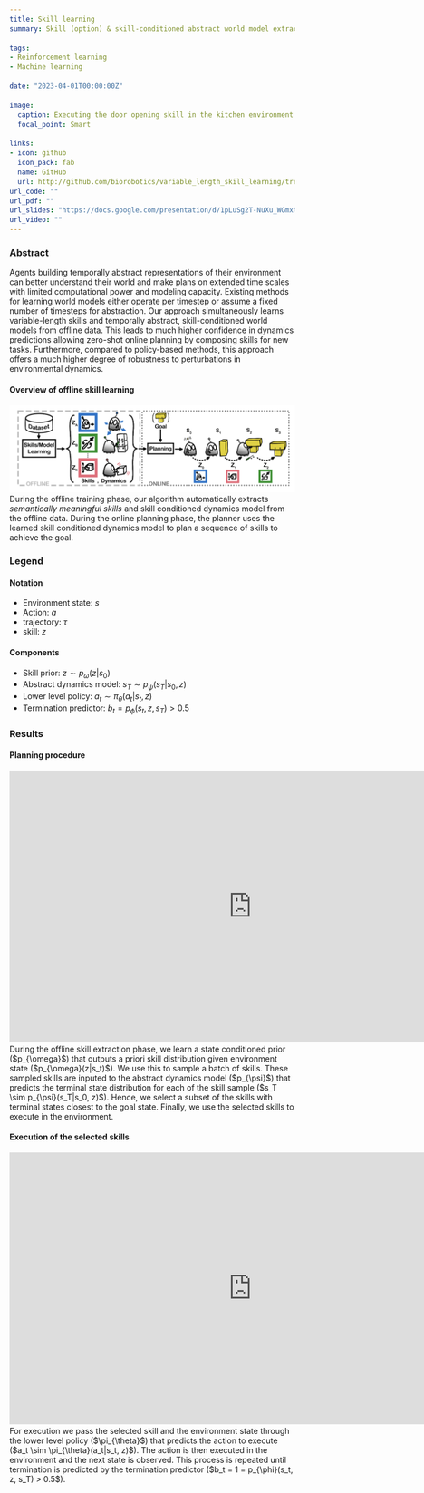```yaml
---
title: Skill learning
summary: Skill (option) & skill-conditioned abstract world model extraction from offline data.

tags:
- Reinforcement learning
- Machine learning

date: "2023-04-01T00:00:00Z"

image:
  caption: Executing the door opening skill in the kitchen environment
  focal_point: Smart

links:
- icon: github
  icon_pack: fab
  name: GitHub
  url: http://github.com/biorobotics/variable_length_skill_learning/tree/svlsm
url_code: ""
url_pdf: ""
url_slides: "https://docs.google.com/presentation/d/1pLuSg2T-NuXu_WGmxtZZu_95PMBfa0h9_XEtxzmyJ9g/edit?usp=sharing"
url_video: ""
---
```


### Abstract
Agents building temporally abstract representations of their environment can better understand their world and make plans on extended time scales with limited computational power and modeling capacity. Existing methods for learning world models either operate per timestep or assume a fixed number of timesteps for abstraction. Our approach simultaneously learns variable-length skills and temporally abstract, skill-conditioned world models from offline data. This leads to much higher confidence in dynamics predictions allowing zero-shot online planning by composing skills for new tasks. Furthermore, compared to policy-based methods, this approach offers a much higher degree of robustness to perturbations in environmental dynamics.

#### Overview of offline skill learning
![skill learning overview](./sketch.png)
During the offline training phase, our algorithm automatically extracts *semantically meaningful skills* and skill conditioned dynamics model from the offline data. During the online planning phase, the planner uses the learned skill conditioned dynamics model to plan a sequence of skills to achieve the goal.

### Legend
#### Notation
- Environment state: $s$
- Action: $a$
- trajectory: $\tau$
- skill: $z$
#### Components
- Skill prior: $z \sim p_{\omega}(z | s_0)$
- Abstract dynamics model: $s_T \sim p_{\psi}(s_T | s_0, z)$
- Lower level policy: $a_t \sim \pi_{\theta}(a_t | s_t, z)$
- Termination predictor: $b_t = p_{\phi}(s_t, z, s_T) > 0.5$

### Results
#### Planning procedure
<iframe width="854" height="480" src="https://www.youtube.com/embed/jgAlwWdpMzI" title="Maze2d planning" frameborder="0" allow="accelerometer; autoplay; clipboard-write; encrypted-media; gyroscope; picture-in-picture; web-share" allowfullscreen></iframe>
During the offline skill extraction phase, we learn a state conditioned prior ($p_{\omega}$) that outputs a priori skill distribution given environment state ($p_{\omega}(z|s_t)$). We use this to sample a batch of skills. These sampled skills are inputed to the abstract dynamics model ($p_{\psi}$) that predicts the terminal state distribution for each of the skill sample ($s_T \sim p_{\psi}(s_T|s_0, z)$). Hence, we select a subset of the skills with terminal states closest to the goal state. Finally, we use the selected skills to execute in the environment.

#### Execution of the selected skills
<iframe width="854" height="480" src="https://www.youtube.com/embed/NuXD62qTcoM" title="" frameborder="0" allow="accelerometer; autoplay; clipboard-write; encrypted-media; gyroscope; picture-in-picture; web-share" allowfullscreen></iframe>
For execution we pass the selected skill and the environment state through the lower level policy ($\pi_{\theta}$) that predicts the action to execute ($a_t \sim \pi_{\theta}(a_t|s_t, z)$). The action is then executed in the environment and the next state is observed. This process is repeated until termination is predicted by the termination predictor ($b_t = 1 = p_{\phi}(s_t, z, s_T) > 0.5$).
